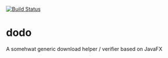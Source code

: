 [![Build Status](https://travis-ci.org/JanMosigItemis/dodo.png)](https://travis-ci.org/JanMosigItemis/dodo)

# dodo
A somehwat generic download helper / verifier based on JavaFX
